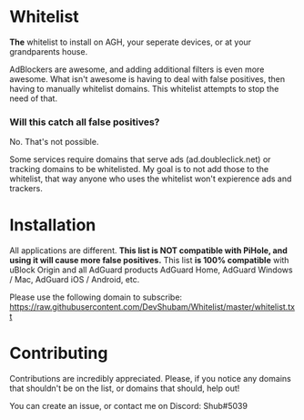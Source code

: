 # Whitelist

**The** whitelist to install on AGH, your seperate devices, or at your grandparents house. 

AdBlockers are awesome, and adding additional filters is even more awesome. What isn't awesome is having to deal with false positives, then having to manually whitelist domains.
This whitelist attempts to stop the need of that.

### Will this catch all false positives?

No. That's not possible.

Some services require domains that serve ads (ad.doubleclick.net) or tracking domains to be whitelisted. My goal is to not add those to the whitelist, that way anyone who uses the whitelist won't expierence ads and trackers.


# Installation

All applications are different. **This list is NOT compatible with PiHole, and using it will cause more false positives.** This list **is 100% compatible** with uBlock Origin and all AdGuard products AdGuard Home, AdGuard Windows / Mac, AdGuard iOS / Android, etc.

Please use the following domain to subscribe: https://raw.githubusercontent.com/DevShubam/Whitelist/master/whitelist.txt

# Contributing

Contributions are incredibly appreciated. Please, if you notice any domains that shouldn't be on the list, or domains that should, help out!

You can create an issue, or contact me on Discord: Shub#5039
